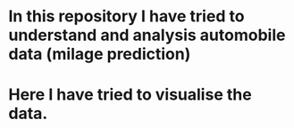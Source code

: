 # In this repository I have tried to understand and analysis automobile data (milage prediction)
# Here I have tried to visualise the data.
